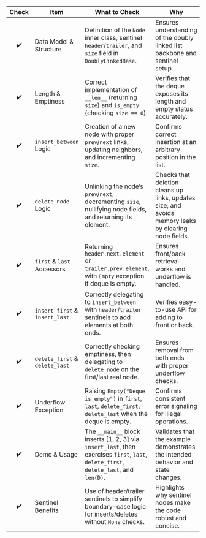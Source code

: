 | Check | Item                           | What to Check                                                                                                                           | Why                                                                                                  |
| :---: | ------------------------------ | --------------------------------------------------------------------------------------------------------------------------------------- | ---------------------------------------------------------------------------------------------------- |
|   ✔️  | Data Model & Structure         | Definition of the `Node` inner class, sentinel `header`/`trailer`, and `size` field in `DoublyLinkedBase`.                              | Ensures understanding of the doubly linked list backbone and sentinel setup.                         |
|   ✔️  | Length & Emptiness             | Correct implementation of `__len__` (returning `size`) and `is_empty` (checking `size == 0`).                                           | Verifies that the deque exposes its length and empty status accurately.                              |
|   ✔️  | `insert_between` Logic         | Creation of a new node with proper `prev`/`next` links, updating neighbors, and incrementing `size`.                                    | Confirms correct insertion at an arbitrary position in the list.                                     |
|   ✔️  | `delete_node` Logic            | Unlinking the node’s `prev`/`next`, decrementing `size`, nullifying node fields, and returning its element.                             | Checks that deletion cleans up links, updates size, and avoids memory leaks by clearing node fields. |
|   ✔️  | `first` & `last` Accessors     | Returning `header.next.element` or `trailer.prev.element`, with `Empty` exception if deque is empty.                                    | Ensures front/back retrieval works and underflow is handled.                                         |
|   ✔️  | `insert_first` & `insert_last` | Correctly delegating to `insert_between` with `header`/`trailer` sentinels to add elements at both ends.                                | Verifies easy-to-use API for adding to front or back.                                                |
|   ✔️  | `delete_first` & `delete_last` | Correctly checking emptiness, then delegating to `delete_node` on the first/last real node.                                             | Ensures removal from both ends with proper underflow checks.                                         |
|   ✔️  | Underflow Exception            | Raising `Empty("Deque is empty")` in `first`, `last`, `delete_first`, `delete_last` when the deque is empty.                            | Confirms consistent error signaling for illegal operations.                                          |
|   ✔️  | Demo & Usage                   | The `__main__` block inserts \[1, 2, 3] via `insert_last`, then exercises `first`, `last`, `delete_first`, `delete_last`, and `len(D)`. | Validates that the example demonstrates the intended behavior and state changes.                     |
|   ✔️  | Sentinel Benefits              | Use of header/trailer sentinels to simplify boundary-case logic for inserts/deletes without `None` checks.                              | Highlights why sentinel nodes make the code robust and concise.                                      |
